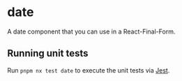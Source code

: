 # date

A date component that you can use in a React-Final-Form.

## Running unit tests

Run `pnpm nx test date` to execute the unit tests via
[Jest](https://jestjs.io).
